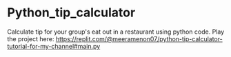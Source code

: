 # Python_tip_calculator
Calculate tip for your group's eat out in a restaurant using python code. Play the project here: https://replit.com/@meeramenon07/python-tip-calculator-tutorial-for-my-channel#main.py
